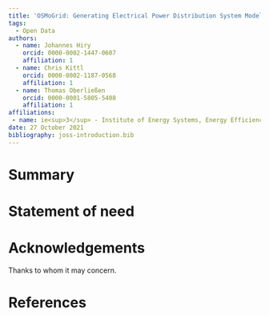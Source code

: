 ```yaml
---
title: 'OSMoGrid: Generating Electrical Power Distribution System Models from Open Data'
tags:
  - Open Data
authors:
  - name: Johannes Hiry
    orcid: 0000-0002-1447-0607
    affiliation: 1
  - name: Chris Kittl
    orcid: 0000-0002-1187-0568
    affiliation: 1
  - name: Thomas Oberließen
    orcid: 0000-0001-5805-5408
    affiliation: 1
affiliations:
 - name: ie<sup>3</sup> - Institute of Energy Systems, Energy Efficiency and Energy Economics, TU Dortmund University, Germany
date: 27 October 2021
bibliography: joss-introduction.bib
---
```


# Summary

# Statement of need

# Acknowledgements

Thanks to whom it may concern.

# References